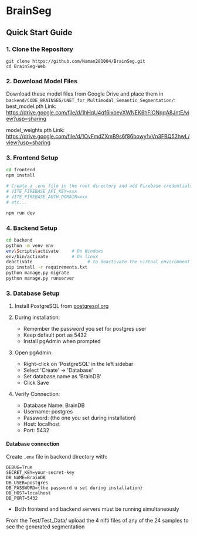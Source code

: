 # BrainSeg

## Quick Start Guide

### 1. Clone the Repository
```
git clone https://github.com/Naman281004/BrainSeg.git
cd BrainSeg-Web
```

### 2. Download Model Files
Download these model files from Google Drive and place them in `backend/CODE_BRAINSEG/UNET_for_Multimodal_Semantic_Segmentation/`:
best_model.pth
Link: https://drive.google.com/file/d/1hHqU4qf6lxbeyXWNEK6hFlONqqA8JntE/view?usp=sharing

model_weights.pth
Link: https://drive.google.com/file/d/1OvFmdZXmB9s6f86bowy1vVn3FBQ52hwL/view?usp=sharing

### 3. Frontend Setup
```bash
cd frontend
npm install

# Create a .env file in the root directory and add Firebase credentials
# VITE_FIREBASE_API_KEY=xxx
# VITE_FIREBASE_AUTH_DOMAIN=xxx
# etc...

npm run dev
```

### 4. Backend Setup
```bash
cd backend
python -m venv env
env\Scripts\activate     # On Windows
env/bin/activate         # On linux
deactivate                     # to deactivate the virtual environment
pip install -r requirements.txt
python manage.py migrate
python manage.py runserver
```

### 3. Database Setup
1. Install PostgreSQL from [postgresql.org](https://www.postgresql.org/download/)
2. During installation:
   - Remember the password you set for postgres user
   - Keep default port as 5432
   - Install pgAdmin when prompted

3. Open pgAdmin:
   - Right-click on 'PostgreSQL' in the left sidebar
   - Select 'Create' → 'Database'
   - Set database name as 'BrainDB'
   - Click Save

4. Verify Connection:
   - Database Name: BrainDB
   - Username: postgres
   - Password: (the one you set during installation)
   - Host: localhost
   - Port: 5432

#### Database connection
Create `.env` file in backend directory with:
```
DEBUG=True
SECRET_KEY=your-secret-key
DB_NAME=BrainDB
DB_USER=postgres
DB_PASSWORD={the password u set during installation}
DB_HOST=localhost
DB_PORT=5432 
```
- Both frontend and backend servers must be running simultaneously 

From the Test/Test_Data/ upload the 4 nifti files of any of the 24 samples to see the generated segmentation
